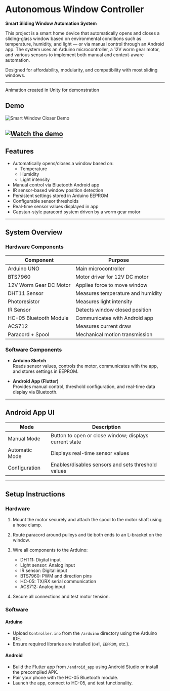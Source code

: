 # Autonomous Window Controller

**Smart Sliding Window Automation System**

This project is a smart home device that automatically opens and closes a sliding-glass window based on environmental conditions such as temperature, humidity, and light — or via manual control through an Android app. The system uses an Arduino microcontroller, a 12V worm gear motor, and various sensors to implement both manual and context-aware automation.

Designed for affordability, modularity, and compatibility with most sliding windows.

---
Animation created in Unity for demonstration

## Demo

![Smart Window Closer Demo](demo/demo.gif)


[![Watch the demo](https://img.youtube.com/vi/VIDEO_ID/hqdefault.jpg)]([https://www.youtube.com/watch?v=VIDEO_ID](https://youtu.be/INwDxqb18yk))
---
## Features

- Automatically opens/closes a window based on:
  - Temperature
  - Humidity
  - Light intensity
- Manual control via Bluetooth Android app
- IR sensor-based window position detection
- Persistent settings stored in Arduino EEPROM
- Configurable sensor thresholds
- Real-time sensor values displayed in app
- Capstan-style paracord system driven by a worm gear motor

---

## System Overview

### Hardware Components

| Component               | Purpose                                      |
|-------------------------|----------------------------------------------|
| Arduino UNO             | Main microcontroller                         |
| BTS7960                 | Motor driver for 12V DC motor                |
| 12V Worm Gear DC Motor  | Applies force to move window                 |
| DHT11 Sensor            | Measures temperature and humidity            |
| Photoresistor           | Measures light intensity                     |
| IR Sensor               | Detects window closed position               |
| HC-05 Bluetooth Module  | Communicates with Android app                |
| ACS712                  | Measures current draw                        |
| Paracord + Spool        | Mechanical motion transmission               |

### Software Components

- **Arduino Sketch**  
  Reads sensor values, controls the motor, communicates with the app, and stores settings in EEPROM.

- **Android App (Flutter)**  
  Provides manual control, threshold configuration, and real-time data display via Bluetooth.

---

## Android App UI

| Mode              | Description                                               |
|-------------------|-----------------------------------------------------------|
| Manual Mode       | Button to open or close window; displays current state    |
| Automatic Mode    | Displays real-time sensor values                          |
| Configuration     | Enables/disables sensors and sets threshold values        |

---

## Setup Instructions

### Hardware

1. Mount the motor securely and attach the spool to the motor shaft using a hose clamp.
2. Route paracord around pulleys and tie both ends to an L-bracket on the window.
3. Wire all components to the Arduino:

   - DHT11: Digital input
   - Light sensor: Analog input
   - IR sensor: Digital input
   - BTS7960: PWM and direction pins
   - HC-05: TX/RX serial communication
   - ACS712: Analog input

4. Secure all connections and test motor tension.

### Software

#### Arduino

- Upload `Controller.ino` from the `/arduino` directory using the Arduino IDE.
- Ensure required libraries are installed (`DHT`, `EEPROM`, etc.).

#### Android

- Build the Flutter app from `/android_app` using Android Studio or install the precompiled APK.
- Pair your phone with the HC-05 Bluetooth module.
- Launch the app, connect to HC-05, and test functionality.

